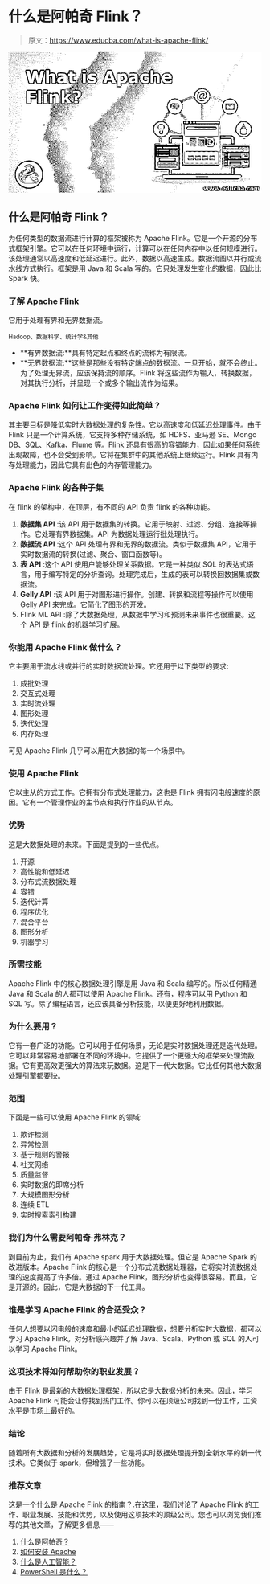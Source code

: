 # 什么是阿帕奇 Flink？

> 原文：<https://www.educba.com/what-is-apache-flink/>

![What is Apache Flink?](img/80992a1ace9c3d9ad0205f86adcec7dd.png)



## 什么是阿帕奇 Flink？

为任何类型的数据流进行计算的框架被称为 Apache Flink。它是一个开源的分布式框架引擎。它可以在任何环境中运行，计算可以在任何内存中以任何规模进行。该处理通常以高速度和低延迟进行。此外，数据以高速生成。数据流图以并行或流水线方式执行。框架是用 Java 和 Scala 写的。它只处理发生变化的数据，因此比 Spark 快。

### 了解 Apache Flink

它用于处理有界和无界数据流。

<small>Hadoop、数据科学、统计学&其他</small>

*   **有界数据流:**具有特定起点和终点的流称为有限流。
*   **无界数据流:**这些是那些没有特定端点的数据流。一旦开始，就不会终止。为了处理无界流，应该保持流的顺序。Flink 将这些流作为输入，转换数据，对其执行分析，并呈现一个或多个输出流作为结果。

### Apache Flink 如何让工作变得如此简单？

其主要目标是降低实时大数据处理的复杂性。它以高速度和低延迟处理事件。由于 Flink 只是一个计算系统，它支持多种存储系统，如 HDFS、亚马逊 SE、Mongo DB、SQL、Kafka、Flume 等。Flink 还具有很高的容错能力，因此如果任何系统出现故障，也不会受到影响。它将在集群中的其他系统上继续运行。Flink 具有内存处理能力，因此它具有出色的内存管理能力。

### Apache Flink 的各种子集

在 flink 的架构中，在顶层，有不同的 API 负责 flink 的各种功能。

1.  **数据集 API** :该 API 用于数据集的转换。它用于映射、过滤、分组、连接等操作。它处理有界数据集。API 为数据处理运行批处理执行。
2.  **数据流 API** :这个 API 处理有界和无界的数据流。类似于数据集 API，它用于实时数据流的转换(过滤、聚合、窗口函数等)。
3.  **表 API** :这个 API 使用户能够处理关系数据。它是一种类似 SQL 的表达式语言，用于编写特定的分析查询。处理完成后，生成的表可以转换回数据集或数据流。
4.  **Gelly API** :该 API 用于对图形进行操作。创建、转换和流程等操作可以使用 Gelly API 来完成。它简化了图形的开发。
5.  Flink ML API :除了大数据处理，从数据中学习和预测未来事件也很重要。这个 API 是 flink 的机器学习扩展。

### 你能用 Apache Flink 做什么？

它主要用于流水线或并行的实时数据流处理。它还用于以下类型的要求:

1.  成批处理
2.  交互式处理
3.  实时流处理
4.  图形处理
5.  迭代处理
6.  内存处理

可见 Apache Flink 几乎可以用在大数据的每一个场景中。

### 使用 Apache Flink

它以主从的方式工作。它拥有分布式处理能力，这也是 Flink 拥有闪电般速度的原因。它有一个管理作业的主节点和执行作业的从节点。

### 优势

这是大数据处理的未来。下面是提到的一些优点。

1.  开源
2.  高性能和低延迟
3.  分布式流数据处理
4.  容错
5.  迭代计算
6.  程序优化
7.  混合平台
8.  图形分析
9.  机器学习

### 所需技能

Apache Flink 中的核心数据处理引擎是用 Java 和 Scala 编写的。所以任何精通 Java 和 Scala 的人都可以使用 Apache Flink。还有，程序可以用 Python 和 SQL 写。除了编程语言，还应该具备分析技能，以便更好地利用数据。

### 为什么要用？

它有一套广泛的功能。它可以用于任何场景，无论是实时数据处理还是迭代处理。它可以非常容易地部署在不同的环境中。它提供了一个更强大的框架来处理流数据。它有更高效更强大的算法来玩数据。这是下一代大数据。它比任何其他大数据处理引擎都要快。

### 范围

下面是一些可以使用 Apache Flink 的领域:

1.  欺诈检测
2.  异常检测
3.  基于规则的警报
4.  社交网络
5.  质量监督
6.  实时数据的即席分析
7.  大规模图形分析
8.  连续 ETL
9.  实时搜索索引构建

### 我们为什么需要阿帕奇·弗林克？

到目前为止，我们有 Apache spark 用于大数据处理。但它是 Apache Spark 的改进版本。Apache Flink 的核心是一个分布式流数据处理器，它将实时流数据处理的速度提高了许多倍。通过 Apache Flink，图形分析也变得很容易。而且，它是开源的。因此，它是大数据的下一代工具。

### 谁是学习 Apache Flink 的合适受众？

任何人想要以闪电般的速度和最小的延迟处理数据，想要分析实时大数据，都可以学习 Apache Flink。对分析感兴趣并了解 Java、Scala、Python 或 SQL 的人可以学习 Apache Flink。

### 这项技术将如何帮助你的职业发展？

由于 Flink 是最新的大数据处理框架，所以它是大数据分析的未来。因此，学习 Apache Flink 可能会让你找到热门工作。你可以在顶级公司找到一份工作，工资水平是市场上最好的。

### 结论

随着所有大数据和分析的发展趋势，它是将实时数据处理提升到全新水平的新一代技术。它类似于 spark，但增强了一些功能。

### 推荐文章

这是一个什么是 Apache Flink 的指南？.在这里，我们讨论了 Apache Flink 的工作、职业发展、技能和优势，以及使用这项技术的顶级公司。您也可以浏览我们推荐的其他文章，了解更多信息——

1.  [什么是阿帕奇？](https://www.educba.com/what-is-apache/)
2.  [如何安装 Apache](https://www.educba.com/install-apache/)
3.  [什么是人工智能？](https://www.educba.com/what-is-artificial-intelligence/)
4.  [PowerShell 是什么？](https://www.educba.com/what-is-powershell/)





